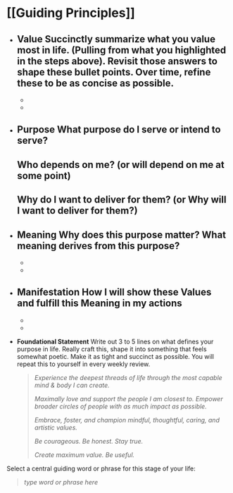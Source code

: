# [[Guiding Principles]]

- **Value**
	Succinctly summarize what you value most in life. (Pulling from what you highlighted in the steps above). Revisit those answers to shape these bullet points. Over time, refine these to be as concise as possible.
  - 
  - 
  - 
- **Purpose**
    What purpose do I serve or intend to serve?
	- 

	Who depends on me? (or will depend on me at some point)
	- 

	Why do I want to deliver for them? (or Why will I want to deliver for them?)
	 - 
- **Meaning**
  Why does this purpose matter? What meaning derives from this purpose?
   - 
   - 
   - 
- **Manifestation**
  How I will show these Values and fulfill this Meaning in my actions
  - 
  - 
  - 
- **Foundational Statement**
    Write out 3 to 5 lines on what defines your purpose in life. Really craft this, shape it into something that feels somewhat poetic. Make it as tight and succinct as possible. You will repeat this to yourself in every weekly review.
	>*Experience the deepest threads of life through the most capable mind & body I can create.*
	>
	>*Maximally love and support the people I am closest to. Empower broader circles of people with as much impact as possible.*
	>
	>*Embrace, foster, and champion mindful, thoughtful, caring, and artistic values.*
	>
	>*Be courageous. Be honest. Stay true.*
	>
	>*Create maximum value. Be useful.*

Select a central guiding word or phrase for this stage of your life:
> *type word or phrase here*